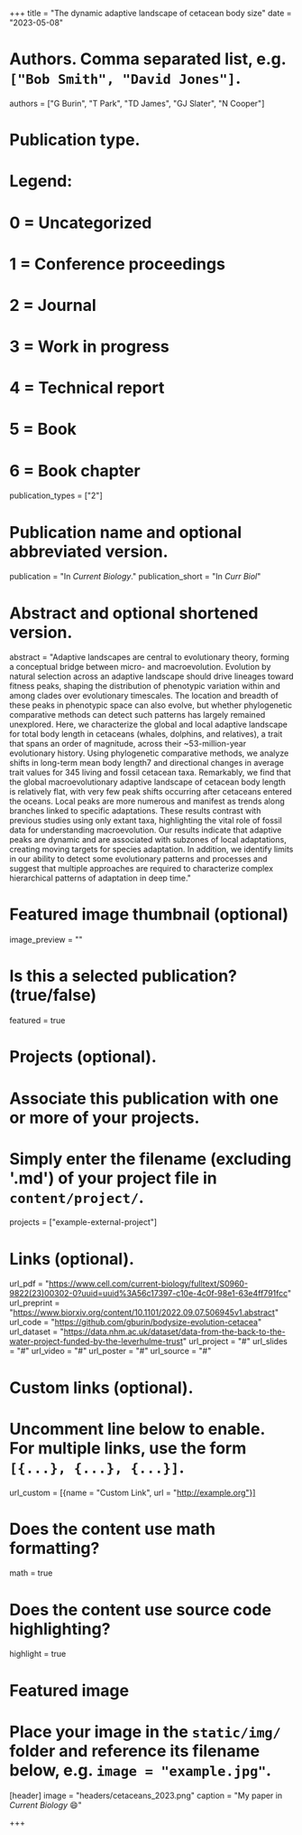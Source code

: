 +++
title = "The dynamic adaptive landscape of cetacean body size"
date = "2023-05-08"

# Authors. Comma separated list, e.g. `["Bob Smith", "David Jones"]`.
authors = ["G Burin", "T Park", "TD James", "GJ Slater", "N Cooper"]

# Publication type.
# Legend:
# 0 = Uncategorized
# 1 = Conference proceedings
# 2 = Journal
# 3 = Work in progress
# 4 = Technical report
# 5 = Book
# 6 = Book chapter
publication_types = ["2"]

# Publication name and optional abbreviated version.
publication = "In *Current Biology*."
publication_short = "In *Curr Biol*"

# Abstract and optional shortened version.
abstract = "Adaptive landscapes are central to evolutionary theory, forming a conceptual bridge between micro- and macroevolution. Evolution by natural selection across an adaptive landscape should drive lineages toward fitness peaks, shaping the distribution of phenotypic variation within and among clades over evolutionary timescales. The location and breadth of these peaks in phenotypic space can also evolve, but whether phylogenetic comparative methods can detect such patterns has largely remained unexplored. Here, we characterize the global and local adaptive landscape for total body length in cetaceans (whales, dolphins, and relatives), a trait that spans an order of magnitude, across their ~53-million-year evolutionary history. Using phylogenetic comparative methods, we analyze shifts in long-term mean body length7 and directional changes in average trait values for 345 living and fossil cetacean taxa. Remarkably, we find that the global macroevolutionary adaptive landscape of cetacean body length is relatively flat, with very few peak shifts occurring after cetaceans entered the oceans. Local peaks are more numerous and manifest as trends along branches linked to specific adaptations. These results contrast with previous studies using only extant taxa, highlighting the vital role of fossil data for understanding macroevolution. Our results indicate that adaptive peaks are dynamic and are associated with subzones of local adaptations, creating moving targets for species adaptation. In addition, we identify limits in our ability to detect some evolutionary patterns and processes and suggest that multiple approaches are required to characterize complex hierarchical patterns of adaptation in deep time."

# Featured image thumbnail (optional)
image_preview = ""

# Is this a selected publication? (true/false)
featured = true

# Projects (optional).
#   Associate this publication with one or more of your projects.
#   Simply enter the filename (excluding '.md') of your project file in `content/project/`.
projects = ["example-external-project"]

# Links (optional).
url_pdf = "https://www.cell.com/current-biology/fulltext/S0960-9822(23)00302-0?uuid=uuid%3A56c17397-c10e-4c0f-98e1-63e4ff791fcc"
url_preprint = "https://www.biorxiv.org/content/10.1101/2022.09.07.506945v1.abstract"
url_code = "https://github.com/gburin/bodysize-evolution-cetacea"
url_dataset = "https://data.nhm.ac.uk/dataset/data-from-the-back-to-the-water-project-funded-by-the-leverhulme-trust"
url_project = "#"
url_slides = "#"
url_video = "#"
url_poster = "#"
url_source = "#"

# Custom links (optional).
#   Uncomment line below to enable. For multiple links, use the form `[{...}, {...}, {...}]`.
url_custom = [{name = "Custom Link", url = "http://example.org"}]

# Does the content use math formatting?
math = true

# Does the content use source code highlighting?
highlight = true

# Featured image
# Place your image in the `static/img/` folder and reference its filename below, e.g. `image = "example.jpg"`.
[header]
image = "headers/cetaceans_2023.png"
caption = "My paper in *Current Biology* :smile:"

+++
